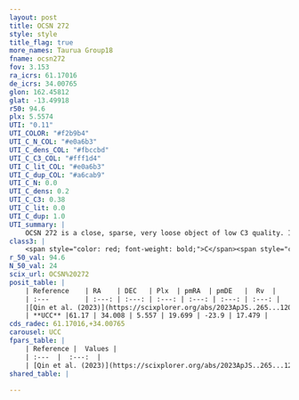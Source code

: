 ```yaml
---
layout: post
title: OCSN 272
style: style
title_flag: true
more_names: Taurua Group18
fname: ocsn272
fov: 3.153
ra_icrs: 61.17016
de_icrs: 34.00765
glon: 162.45812
glat: -13.49918
r50: 94.6
plx: 5.5574
UTI: "0.11"
UTI_COLOR: "#f2b9b4"
UTI_C_N_COL: "#e0a6b3"
UTI_C_dens_COL: "#fbccbd"
UTI_C_C3_COL: "#fff1d4"
UTI_C_lit_COL: "#e0a6b3"
UTI_C_dup_COL: "#a6cab9"
UTI_C_N: 0.0
UTI_C_dens: 0.2
UTI_C_C3: 0.38
UTI_C_lit: 0.0
UTI_C_dup: 1.0
UTI_summary: |
    OCSN 272 is a close, sparse, very loose object of low C3 quality. It was recently reported in the literature.<br><br><span style="color: #99180f; font-weight: bold;">Warning: </span>contains less than 25 stars with <i>P>0.5</i> estimated.
class3: |
    <span style="color: red; font-weight: bold;">C</span><span style="color: #FFC300; font-weight: bold;">B</span>
r_50_val: 94.6
N_50_val: 24
scix_url: OCSN%20272
posit_table: |
    | Reference    | RA    | DEC   | Plx  | pmRA  | pmDE   |  Rv  |
    | :---         | :---: | :---: | :---: | :---: | :---: | :---: |
    |[Qin et al. (2023)](https://scixplorer.org/abs/2023ApJS..265...12Q) | 61.52 | 33.66 | 5.65 | 19.33 | -23.68 | 13.87 |
    | **UCC** |61.17 | 34.008 | 5.557 | 19.699 | -23.9 | 17.479 | 
cds_radec: 61.17016,+34.00765
carousel: UCC
fpars_table: |
    | Reference |  Values |
    | :---  |  :---:  |
    | [Qin et al. (2023)](https://scixplorer.org/abs/2023ApJS..265...12Q) | `E(B-V)=0.52, m-M=7.73, logt=7.8` |
shared_table: |
    
---
```

